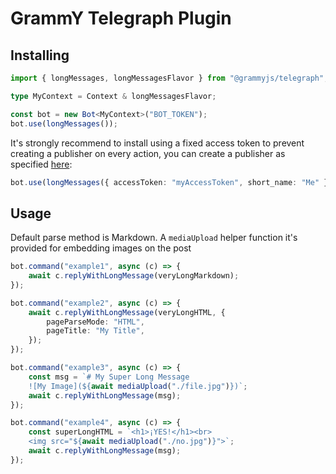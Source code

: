 # GrammY Telegraph Plugin

## Installing

```ts
import { longMessages, longMessagesFlavor } from "@grammyjs/telegraph";

type MyContext = Context & longMessagesFlavor;

const bot = new Bot<MyContext>("BOT_TOKEN");
bot.use(longMessages());
```

It's strongly recommend to install using a fixed access token to prevent creating a publisher on every action, you can create a publisher as specified [here](https://telegra.ph/api#createAccount):

```ts
bot.use(longMessages({ accessToken: "myAccessToken", short_name: "Me" }));
```

## Usage

Default parse method is Markdown. A `mediaUpload` helper function it's provided for embedding images on the post

```ts
bot.command("example1", async (c) => {
    await c.replyWithLongMessage(veryLongMarkdown);
});

bot.command("example2", async (c) => {
    await c.replyWithLongMessage(veryLongHTML, {
        pageParseMode: "HTML",
        pageTitle: "My Title",
    });
});

bot.command("example3", async (c) => {
    const msg = `# My Super Long Message
    ![My Image](${await mediaUpload("./file.jpg")})`;
    await c.replyWithLongMessage(msg);
});

bot.command("example4", async (c) => {
    const superLongHTML = `<h1>¡YES!</h1><br>
    <img src="${await mediaUpload("./no.jpg")}">`;
    await c.replyWithLongMessage(msg);
});
```
